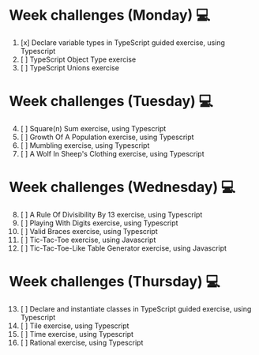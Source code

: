 # Week challenges (Monday) 💻
1. [x] Declare variable types in TypeScript guided exercise, using Typescript
3. [ ] TypeScript Object Type exercise
4. [ ] TypeScript Unions exercise
# Week challenges (Tuesday) 💻
4. [ ] Square(n) Sum exercise, using Typescript
5. [ ] Growth Of A Population exercise, using Typescript
6. [ ] Mumbling exercise, using Typescript
7. [ ] A Wolf In Sheep's Clothing exercise, using Typescript
# Week challenges (Wednesday) 💻
8. [ ] A Rule Of Divisibility By 13 exercise, using Typescript
9. [ ] Playing With Digits exercise, using Typescript
10. [ ] Valid Braces exercise, using Typescript
11. [ ] Tic-Tac-Toe exercise, using Javascript
12. [ ] Tic-Tac-Toe-Like Table Generator exercise, using Javascript
# Week challenges (Thursday) 💻
13. [ ] Declare and instantiate classes in TypeScript guided exercise, using Typescript
14. [ ] Tile exercise, using Typescript
15. [ ] Time exercise, using Typescript
16. [ ] Rational exercise, using Typescript

